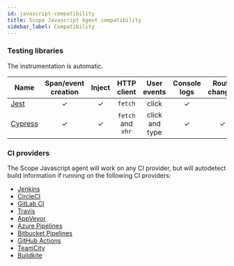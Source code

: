 ```yaml
---
id: javascript-compatibility
title: Scope Javascript Agent compatibility
sidebar_label: Compatibility
---
```


### Testing libraries

The instrumentation is automatic.

| Name                               | Span/event creation | Inject |    HTTP client    |  User events   | Console logs | Route changes | Exceptions |
| ---------------------------------- | :-----------------: | :----: | :---------------: | :------------: | :----------: | :-----------: | :--------: |
| [Jest](https://jestjs.io/)         |          ✓          |   ✓    |      `fetch`      |     click      |      ✓       |               |     ✓      |
| [Cypress](https://www.cypress.io/) |          ✓          |   ✓    | `fetch` and `xhr` | click and type |      ✓       |       ✓       |     ✓      |

### CI providers

The Scope Javascript agent will work on any CI provider, but will autodetect build information if running on the following CI providers:

- [Jenkins](https://jenkins.io/)
- [CircleCI](https://circleci.com/)
- [GitLab CI](https://docs.gitlab.com/ee/ci/)
- [Travis](https://travis-ci.org/)
- [AppVeyor](https://ci.appveyor.com/)
- [Azure Pipelines](https://azure.microsoft.com/en-us/services/devops/pipelines/)
- [Bitbucket Pipelines](https://bitbucket.org/product/features/pipelines)
- [GitHub Actions](https://github.com/features/actions)
- [TeamCity](https://www.jetbrains.com/teamcity/)
- [Buildkite](https://buildkite.com/)
